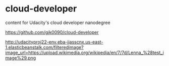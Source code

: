 # cloud-developer
content for Udacity's cloud developer nanodegree

https://github.com/gjk0090/cloud-developer

http://udacityproj22-env.eba-jjasscnx.us-east-1.elasticbeanstalk.com/filteredimage?image_url=https://upload.wikimedia.org/wikipedia/en/7/7d/Lenna_%28test_image%29.png
